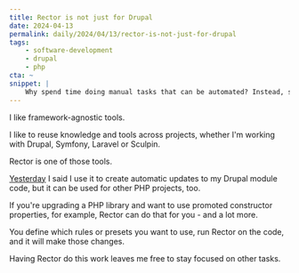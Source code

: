```yaml
---
title: Rector is not just for Drupal
date: 2024-04-13
permalink: daily/2024/04/13/rector-is-not-just-for-drupal
tags:
    - software-development
    - drupal
    - php
cta: ~
snippet: |
    Why spend time doing manual tasks that can be automated? Instead, save time by using tools like Rector.
---
```


I like framework-agnostic tools.

I like to reuse knowledge and tools across projects, whether I'm working with Drupal, Symfony, Laravel or Sculpin.

Rector is one of those tools.

[Yesterday] I said I use it to create automatic updates to my Drupal module code, but it can be used for other PHP projects, too.

If you're upgrading a PHP library and want to use promoted constructor properties, for example, Rector can do that for you - and a lot more.

You define which rules or presets you want to use, run Rector on the code, and it will make those changes.

Having Rector do this work leaves me free to stay focused on other tasks.

[yesterday]: {{site.url}}/archive/2024/04/12/drupal-rector-and-the-project-update-bot
